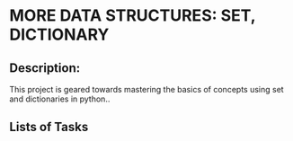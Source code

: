 # MORE DATA STRUCTURES: SET, DICTIONARY

## Description:
This project is geared towards mastering the basics of concepts using set and dictionaries in python..

## Lists of Tasks
